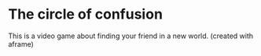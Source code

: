 # The circle of confusion
This is a video game about finding your friend in a new world. (created with aframe)
